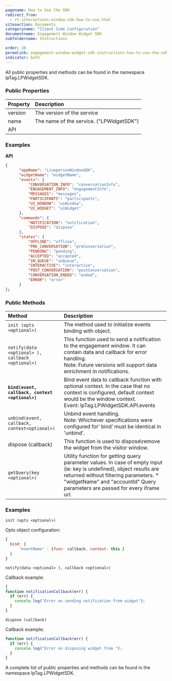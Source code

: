 ```yaml
---
pagename: How to Use the SDK
redirect_from:
  - rt-interactions-window-sdk-how-to-use.html
sitesection: Documents
categoryname: "Client Side Configuration"
documentname: Engagement Window Widget SDK
subfoldername: Instructions

order: 20
permalink: engagement-window-widget-sdk-instructions-how-to-use-the-sdk.html
indicator: both
---
```


All public properties and methods can be found in the namespace lpTag.LPWidgetSDK.

### Public Properties

| Property | Description |
| :--- | :--- |
| version | The version of the service |
| name | The name of the service. ("LPWidgetSDK") |
| API | |

### Examples

**API**

```json
{
      "appName": "LivepersonWindowSDK",
      "widgetName": "widgetName",
      "events": {
          "CONVERSATION_INFO": "conversationInfo",
          "ENGAGEMENT_INFO": "engagementInfo",
          "MESSAGES": "messages",
          "PARTICIPANTS": "participants",
          "UI_WINDOW": "uiWindow",
          "UI_WIDGET": "uiWidget"
      },
      "commands": {
          "NOTIFICATION": "notification",
          "DISPOSE": "dispose"
      },
      "states": {
          "OFFLINE": "offline",
          "PRE_CONVERSATION": "preConversation",
          "PENDING": "pending",
          "ACCEPTED": "accepted",
          "IN_QUEUE": "inQueue",
          "INTERACTIVE": "interactive",
          "POST_CONVERSATION": "postConversation",
          "CONVERSATION_ENDED": "ended",
          "ERROR": "error"
      }
};
```

### Public Methods

| Method | Description |
| :--- | :--- |
| `init (opts <optional>)` | The method used to initialize events binding with  object.
| `notify(data <optional> ), callback <optional>)` | This function used to send a notification to the engagement window. It can contain data and callback for error handling. <br> Note: Future versions will support data enrichment in notifications. |
| **`bind(event, callback, context <optional>)`** | Bind event data to callback function with optional context. In the case that no context is configured, default context would be the window context. <br> Event: lpTag.LPWidgetSDK.API.events |
| `unbind(event, callback, context<optional>)` | Unbind event handling. <br> Note: Whichever specifications were configured for’ bind’ must be identical in 'unbind’.
| dispose (callback) | This function is used to dispose\remove the widget from the visitor window. |
| `getQuery(key <optional>)` | Utility function for getting query parameter values. In case of empty input (ie: key is undefined), object results are returned without filtering parameters. * "widgetName" and  "accountId" Query parameters are passed for every iframe url.

### Examples

`init (opts <optional>)`

Opts object configuration:

```javascript
{
  bind: {
      "eventName" : {func: callback, context: this }
  }
}
```

`notify(data <optional> ), callback <optional>)`

Callback example:

```javascript
{
function notificationCallback(err) {
  if (err) {
    console.log("Error on sending notification from widget");
  }
}
```

`dispose (callback)`

Callback example:

```javascript
function notificationCallback(err) {
  if (err) {
    console.log("Error on disposing widget from ");
  }
}
```

A complete list of public properties and methods can be found in the namespace lpTag.LPWidgetSDK.
